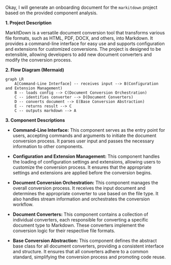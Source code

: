 Okay, I will generate an onboarding document for the `markitdown` project based on the provided component analysis.

**1. Project Description**

MarkItDown is a versatile document conversion tool that transforms various file formats, such as HTML, PDF, DOCX, and others, into Markdown. It provides a command-line interface for easy use and supports configuration and extensions for customized conversions. The project is designed to be extensible, allowing developers to add new document converters and modify the conversion process.

**2. Flow Diagram (Mermaid)**

```mermaid
graph LR
    A[Command-Line Interface] -- receives input --> B(Configuration and Extension Management)
    B -- loads config --> C(Document Conversion Orchestration)
    C -- identifies converter --> D(Document Converters)
    D -- converts document --> E(Base Conversion Abstraction)
    E -- returns result --> C
    C -- outputs markdown --> A
```

**3. Component Descriptions**

*   **Command-Line Interface:** This component serves as the entry point for users, accepting commands and arguments to initiate the document conversion process. It parses user input and passes the necessary information to other components.

*   **Configuration and Extension Management:** This component handles the loading of configuration settings and extensions, allowing users to customize the conversion process. It ensures that the appropriate settings and extensions are applied before the conversion begins.

*   **Document Conversion Orchestration:** This component manages the overall conversion process. It receives the input document and determines the appropriate converter to use based on the file type. It also handles stream information and orchestrates the conversion workflow.

*   **Document Converters:** This component contains a collection of individual converters, each responsible for converting a specific document type to Markdown. These converters implement the conversion logic for their respective file formats.

*   **Base Conversion Abstraction:** This component defines the abstract base class for all document converters, providing a consistent interface and structure. It ensures that all converters adhere to a common standard, simplifying the conversion process and promoting code reuse.